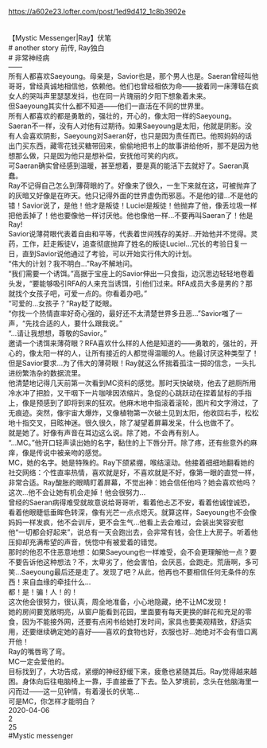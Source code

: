https://a602e23.lofter.com/post/1ed9d412_1c8b3902e<br/>
<br/>
<br/>
【Mystic Messenger|Ray】伏笔<br/>
# another story 前传, Ray独白<br/>
# 非常神经病<br/>
——<br/>
所有人都喜欢Saeyoung。母亲是，Savior也是，那个男人也是。Saeran曾经叫他哥哥，曾经真诚地相信他，依赖他。他们也曾经相依为命——披着同一床薄毯在疯女人的哭叫声里瑟瑟发抖，也在同一片瑰丽的夕阳下想象着未来。<br/>
但Saeyoung其实什么都不知道——他们一直活在不同的世界里。<br/>
所有人都喜欢的都是勇敢的，强壮的，开心的，像太阳一样的Saeyoung。Saeran不一样，没有人对他有过期待。如果Saeyoung是太阳，他就是阴影。没有人会喜欢阴影，Saeyoung对Saeran好，也只是因为责任而已。他照妈妈的话出门买东西，藏零花钱买糖带回来，偷偷地把书上的故事讲给他听，那不是因为他想那么做，只是因为他只是想补偿，安抚他可笑的内疚。<br/>
可Saeran确实曾经感到温暖，甚至想着，要是真的能活下去就好了。Saeran真蠢。<br/>
Ray不记得自己怎么到薄荷眼的了。好像来了很久，一生下来就在这，可被抛弃了的灰暗又好像是在昨天。他只记得外面的世界虚伪而邪恶。不是他的错...不是他的错！Savior说了，是他！他才是叛徒！Luciel是叛徒！他抛弃了他，像丢垃圾一样把他丢掉了！他也要像他一样讨厌他。他也像他一样...不要再叫Saeran了！他是Ray!<br/>
Savior说薄荷眼代表着自由和平等，代表着世间残存的美好...开始他并不觉得。灵药，工作，赶走叛徒V，追查彻底抛弃了姓名的叛徒Luciel...冗长的考验日复一日，直到Savior说他通过了考验，可以开始实行伟大的计划。<br/>
“伟大的计划？我不明白...”Ray不解地问。<br/>
“我们需要一个诱饵。”高据于宝座上的Savior伸出一只食指，边沉思边轻轻地卷着头发，“要能够吸引RFA的人来充当诱饵，引他们过来。RFA成员大多是男的？那就找个女孩子吧，可爱一点的。你看着办吧。”<br/>
“可爱的...女孩子？”Ray眨了眨眼。<br/>
“你找一个热情直率好奇心强的，最好还不太清楚世界多丑恶...”Savior嗤了一声，“先找合适的人，要什么跟我说。”<br/>
“...请让我想想，尊敬的Savior。”<br/>
邀请一个诱饵来薄荷眼？RFA喜欢什么样的人他是知道的——勇敢的，强壮的，开心的，像太阳一样的人，让所有接近的人都觉得温暖的人。他最讨厌这种类型了！但是Savior要求...为了伟大的薄荷眼！Ray就这么怀揣着孤注一掷的信念，一头扎进纷繁浩杂的数据流里。<br/>
他清楚地记得几天前第一次看到MC资料的感觉。那时天快破晓，他去了趟厕所用冷水冲了把脸，又干咽下一片咖啡因浓缩片。急促的心跳跃动在捏着鼠标的手指上，像是预感到了即将到来的狂欢。他麻木地中指滚着滚轮，图片和文字滑过，了无痕迹。突然，像宇宙大爆炸，又像植物第一次破土见到太阳，他收回右手，松松地十指交叉，目眩神迷。很久很久，除了凝望着屏幕发呆，什么也做不了。<br/>
就是她了。好像有声音在耳边这么说。除了她，不会再有别人。<br/>
“...MC。”他开口轻声读出她的名字，黏住的上下唇分开。除了疼，还有些意外的麻痒，像是传说中被亲吻的感觉。<br/>
MC，她的名字。她是特殊的。Ray下颌紧绷，喉结滚动。他接着细细地翻看她的社交网络：个性直率热情，喜欢就是好，不喜欢就是不好，像第一眼的直觉一样，非常合适。Ray酸胀的眼睛盯着屏幕，不觉出神：她会信任他吗？她会喜欢他吗？<br/>
这次...他不会让她有机会走掉！他会很努力...<br/>
曾经的Saeran病得难受就故意说给哥哥听，看着他忐忑不安，看着他诚惶诚恐，看着他眼睫低垂眸色转深，像有光芒一点点熄灭。就算这样，Saeyoung也不会像妈妈一样发疯，他不会训斥，更不会生气...他看上去会难过，会装出笑容安慰他“一切都会好起来”，说总有一天会跑出去，会非常有钱，会住上大房子。听着他压抑却充满希望的声音，恍惚中有被爱着的错觉。<br/>
那时的他忍不住恶意地想：如果Saeyoung也一样难受，会不会更理解他一点？要不要告诉他这种想法？不，太卑劣了，他会害怕，会厌恶，会跑走。荒唐啊，多可笑...Saeyoung最后还是走了。发现了吧？从此，他再也不要相信任何无条件的东西！来自血缘的牵挂什么...<br/>
都！是！骗！人！的！<br/>
这次他会很努力，很认真，周全地准备，小心地隐藏，绝不让MC发现！<br/>
她的房间要宽敞明亮，从窗户能看到花园，里面要有每天更换的鲜花和充足的零食，因为不能接外网，还要有点闲书给她打发时间，家具也要美观精致，舒适实用，还要继续确定她的喜好——喜欢的食物也好，衣服也好...她绝对不会有借口离开他！<br/>
Ray的嘴唇弯了弯。<br/>
MC一定会爱他的。<br/>
目标找到了，大功告成，紧绷的神经舒缓下来，疲惫也紧随其后。Ray觉得越来越困。身体向后往电脑椅上一靠，手直接垂了下去。坠入梦境前，念头在他脑海里一闪而过——这一见钟情，有着漫长的伏笔...<br/>
可是MC，你怎样才能明白？<br/>
2020-04-06<br/>
2<br/>
25<br/>
#Mystic messenger<br/>
